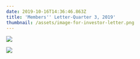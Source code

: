 ```yaml
---
date: 2019-10-16T14:36:46.863Z
title: 'Members'' Letter-Quarter 3, 2019'
thumbnail: /assets/image-for-investor-letter.png
---
```

![](/assets/q3-investor-letter.png)

![](/assets/q3-investor-letter-2-.png)
